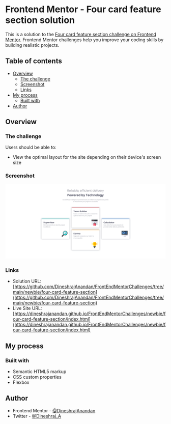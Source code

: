 # Frontend Mentor - Four card feature section solution

This is a solution to the [Four card feature section challenge on Frontend Mentor](https://www.frontendmentor.io/challenges/four-card-feature-section-weK1eFYK). Frontend Mentor challenges help you improve your coding skills by building realistic projects. 

## Table of contents

- [Overview](#overview)
  - [The challenge](#the-challenge)
  - [Screenshot](#screenshot)
  - [Links](#links)
- [My process](#my-process)
  - [Built with](#built-with)
- [Author](#author)

## Overview

### The challenge

Users should be able to:

- View the optimal layout for the site depending on their device's screen size

### Screenshot

![](./screenshot.png)

### Links

- Solution URL: [https://github.com/DineshrajAnandan/FrontEndMentorChallenges/tree/main/newbie/four-card-feature-section](https://github.com/DineshrajAnandan/FrontEndMentorChallenges/tree/main/newbie/four-card-feature-section)
- Live Site URL: [https://dineshrajanandan.github.io/FrontEndMentorChallenges/newbie/four-card-feature-section/index.html](https://dineshrajanandan.github.io/FrontEndMentorChallenges/newbie/four-card-feature-section/index.html)

## My process

### Built with

- Semantic HTML5 markup
- CSS custom properties
- Flexbox

## Author

- Frontend Mentor - [@DineshrajAnandan](https://www.frontendmentor.io/profile/DineshrajAnandan)
- Twitter - [@Dineshraj_A](https://www.twitter.com/Dineshraj_A)
